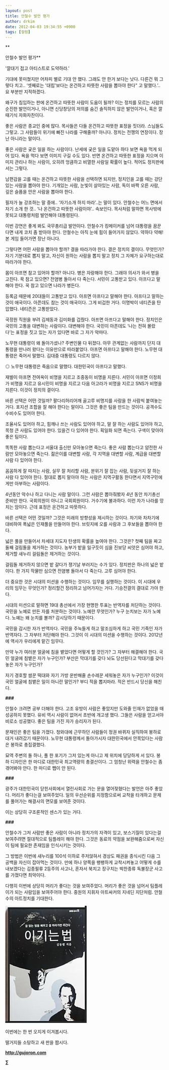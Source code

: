 ```yaml
---
layout: post
title: 안철수 발언 평가
author: drkim
date: 2012-04-03 19:34:55 +0900
tags: [컬럼]
---
```


** 

안철수 발언 평가** 

'깔대기 접고 아티스트로 도약하라.'

기대에 못미쳤지만 어차피 별로 기대 안 했다. 그래도 안 한거 보다는 낫다. 다른건 뭐 그렇다 치고.. ‘셋째로는 '대립'보다는 온건하고 따뜻한 사람을 뽑아야 한다" 고 말했다.’.. 요 부분만 지적하겠다. 

왜구가 침입하는 판에 온건하고 따뜻한 사람이 도움이 될까? 이는 정치를 모르는 사람의 순진한 발언이거나, 아니면 신당창당의 저의를 숨긴 솔직하지 않은 발언이거나, 혹은 깔때기식 자화자찬이다. 

좋은 사람은 종교인 중에 많다. 목사들은 다들 온건하고 따뜻한 표정을 짓더라. 스님들도 그렇고. 그 사람들이 위기에 빠진 나라를 구해줄까? 아니다. 정치는 전쟁의 연장이다. 장난 아니라는 말이다. 

좋은 사람은 궂은 일을 하는 사람이다. 난세에 궂은 일을 도맡아 하다 보면 욕을 먹게 되어 있다. 욕을 먹다 보면 이미지 구길 수도 있다. 반면 온건하고 따뜻한 표정을 지으며 이미지 관리나 하는 사람이, 오히려 엉큼하고 비열한 사람일 확률이 높다. 적어도 정치판에서는 그렇다. 

남편감을 고를 때는 온건하고 따뜻한 사람을 선택하면 되지만, 정치인을 고를 때는 강단있는 사람을 뽑아야 한다. 기개있는 사람, 눈빛이 살아있는 사람, 독이 바짝 오른 사람, 깊은 슬픔을 안은 사람을 뽑아야 한다. 

필자가 늘 강조하는 말 중에.. ‘자기소개 하지 마라’..는 말이 있다. 안철수는 어느 면에서 자기 소개 한 것.. ‘나 온건하고 따뜻한 사람이야’.. 속보인다. 목사처럼 말하면 목사밖에 못되고 대통령처럼 발언해야 대통령된다. 

이번 강연은 좋게 봐도 국무총리급 발언이다. 안철수가 킹메이커를 넘어 대통령을 꿈꾼다면 내게 코치 좀 받아야 한다. 안철수는 아직 눈에 힘이 들어가지 않았다. 약하다 약해! 본 게임 들어가면 장난 아니다. 

그렇다면 어떤 사람을 뽑아야 할까? 결을 따라가야 한다. 결은 정치의 결이다. 무엇인가? 자기 기분대로 뽑지 말고, 자신이 원하는 사람을 뽑지 말고 정치 그 자체가 요구하는대로 따라가야 한다. 

몸이 아프면 참고 있어야 할까? 아니다. 병은 자랑해야 한다. 그래야 의사가 와서 병을 고친다. 꾹 참고 있으면? 전염병 돌아서 다 죽는다. 서민이 고통받고 있다. 아프다고 말해야 한다. 꾹 참고 있으면 나라가 병든다. 

등록금 때문에 20대들이 고통받고 있다. 아프면 아프다고 말해야 한다. 아프다고 말하는 것이 애국이다. 아픈데도 참는 것이 매국이다. 그게 비겁한 거다. 이명박이 네티즌을 탄압했다. 네티즌은 고통받았다. 

국정원 직원을 부려 김제동과 김미화를 겁줬다. 아프면 아프다고 말해야 한다. 정치인은 국민의 고통을 대변하는 사람이다. 대변해야 한다. 국민이 아픈데도 ‘나는 전혀 몰랐다’는 표정을 짓고 있는 자가 있다면 바로 그 자가 악마다. 

노무현 대통령이 왜 돌아가셨나? 주변인물 다 뒤졌다. 아무 관계없는 사람까지 단지 대통령을 만나러 왔다는 이유만으로 따라붙었다. 아프면 아프다고 말해야 한다. 노무현 대통령은 죽어서 말했다. 김대중 대통령도 다르지 않다. 

◎ 노무현 대통령은 죽음으로 말했다. 대한민국이 아프다고 말했다. 

재벌이 아프면 전여옥이 비명을 지르고 조중동이 비명을 지른다. 서민이 아프면 이정희가 비명을 지르고 유시민이 비명을 지르고 다음 아고라가 비명을 지르고 SNS가 비명을 지른다. 이것이 정치의 결이다. 

바른 선택은 어떤 것일까? 팔다리허리어깨 골고루 비명지를 사람을 한 사람씩 붙여놓는 거다. 포지션 조합을 잘 해야 한다는 말이다. 그것은 좋은 팀을 만드는 것이다. 공격수도 수비수도 있어야 한다. 

조율사도 있어야 하고, 힘깨나 쓰는 사람도 있어야 하고, 말 잘 하는 사람도 있어야 하고, 목청 큰 사람도 있어야 한다. 있을건 다 있어야 한다. 획일화 되면 죽는다. 구색이 맞아야 좋은 팀이다. 

똑똑한 사람 뽑는다고 서울대 출신만 모아놓으면 죽는다. 좋은 사람 뽑는다고 얌전한 사람만 모아놓으면 죽는다. 젊은이를 대변할 사람, 각 지역을 대변할 사람, 계급을 대변할사람 다 있어야 한다. 

꼼꼼하게 잘 따지는 사람, 실무 잘 처리할 사람, 분위기 잘 잡는 사람, 뒷설거지 잘 하는 사람 다 있어야 한다. 절대로 뽑지 말아야 하는 사람은 지역구활동 한다면서 지역구민에게만 아부하는 사람이다. 

4년동안 악수나 하고 다니는 사람 말이다. 그런 사람은 뽑아줘봤자 4년 동안 차기총선 준비만 한다. 국회의원이 아니고 국회회원이다. 거수기에 불과하다. 이런 자가 나라를 망치는 암이다. 근데 표정은 온건하고 따뜻하다. 

바른 선택은 어떤 것일까? 그것은 미래의 방향성을 제시하는 것이다. 차기와 차차기에 대비하여 폭넓은 인재풀을 만들어야 한다. 브릿지에 오를 사람과 그 후보들을 뽑아야 한다. 

넓은 풀을 만들어서 차세대 지도자 탄생의 확률을 높여야 한다. 그것은? 첫째 팀을 짜고 둘째 걸림돌을 제거하는 것이다. 농부가 밭을 일구듯이 심을 진보당 씨앗은 심어야 하고, 제거할 새누리 걸림돌은 제거하는 것이다. 

걸림돌 제거하지 않으면 밭 갈다가 쟁기날 부러지는 수가 있다. 정치판은 하나의 넓은 밭이다. 한 가지 작물만 심으면 전염병 돌아서 다 죽는다. 고루 심어야 한다. 

더 중요한 것은 시대의 미션을 수행하는 것이다. 임무를 실행하는 것이다. 이 시대에 우리의 임무는 무엇인가? 정리할건 정리하고 넘어가자는 거다. 기승전결의 결대로 가야 한다. 

시대의 미션으로 말하면 19대 총선에서 가장 현명한 투표는 반역자를 처단하는 것이다. 국민을 노예로 만든 자를 처분하는 것이다. 노예란 무엇인가? 누구 눈치보는 자가 노예다. 노예는 왜 눈치를 볼까? 감시당하기 때문이다. 

국민을 감시한 자가 반역자다. 국민을 주눅들게 하고 말조심하게 하고 국민 기죽인 자가 반역자다. 그 자부터 처단해야 한다. 그것이 이 시대의 미션을 수행하는 것이다. 2012년에 역사가 우리에게 맡긴 임무다. 

만약 누가 여러분 얼굴에 침을 뱉었다면 어떻게 할 것인가? 그 자부터 해결해야 한다. 국민 얼굴에 침뱉은 자가 누구인가? 부산은 막대기를 갖다 놔도 당선된다고 막대기를 갖다 놓은 자가 누구인가? 

자기 경호할 쌈꾼 떡대와 자기 가방 운반해줄 손수레꾼 세워놓은 자가 누구인가? 이것이 국민 얼굴에 침뱉은 일이 아니란 말인가? 부디 적을 뽑지마라. 적은 반드시 당신을 해친다. 



**###** 

안철수 크려면 공부 더해야 한다. 고조 유방이 사람은 좋았지만 도와줄 인재가 없었을 때 성공하지 못했다. 유비 역시 사람이 없어서 초반에 개고생 했다. 그들은 사람을 얻고서야 비로소 성공했다. 좋은 팀을 가진 자가 승리자가 된다. 

문재인은 좋은 팀을 가졌다. 청와대에 근무하던 사람들이 정권 바뀌자 실직하여 봉하로 대거 내려갔기 때문이다. 노무현 대통령께서 돌아가시자 대한민국에서 안목있다는 사람은 봉하로 총집결했다. 

묘역 주변의 돌 하나, 풀 한 포기가 그저 있는게 아니고 제 위치에 당당하게 서 있다. 봉하 디자인은 한 마디로 대한민국 최고역량의 총결산이다. 그 엄청난 위력을 안철수는 좀 겪어봐야 안다. 한 마디로 쨉이 안 된다. 



**\###** 

광주가 대한민국이 닫힌사회에서 열린사회로 가는 문을 열어젖혔다는 발언은 아주 좋았다. 머리가 좋다는걸 보여주었다. 일의 우선순위를 지정함으로써 교착을 타개하고 문제를 풀어가는 해결사의 면모를 보여준 것이다. 

이는 상당히 구조론적인 센스가 있는 거다. 



**###** 

안철수가 그저 사람만 좋은 사람이 아니라 정치가의 자격이 있고, 보스기질이 있다는걸 보여주려면 절대적으로 팀플레이 해야 한다. 그것은 동료의 약점을 보완해줌으로써 자신이 팀에 필요한 존재임을 인식시키는 것이다. 

그 방법은 이번에 새누리를 100석 이하로 주저앉혀서 경상도 패권을 종식시킨 다음 그 공백을 자신이 잡아먹는 것이다. 만에 하나 양쪽을 팽팽하게 교착시켜놓고 어떻게 수를 내보겠다는 김종필류 2등주의 사고나, 혼자서 북치고 장구치는 박찬종류 독불장군 사고를 가졌다면 최악이다. 

다행히 이번에 상당히 머리가 좋다는 것을 보여주었다. 머리가 좋은 것을 넘어서 팀플레이가 되는 사람임을 보여주어야 한다. 중원의 지휘자 아트싸커의 지네딘 지단처럼. 안철수의 아트정치를 기대한다. 



  
  
  

  




![](/files/attach/images/199/290/248/123456.JPG)



이번에는 한 번 오지게 이겨봅시다.

떨거지들 소탕하고 새 판을 짭시다.





**http://gujoron.com**  


**∑**